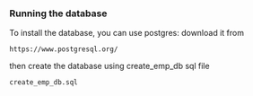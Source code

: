 ### Running the database


To install the database, you can use postgres:
download it from

```
https://www.postgresql.org/
```

then create the database  using create_emp_db sql file

```
create_emp_db.sql
```
